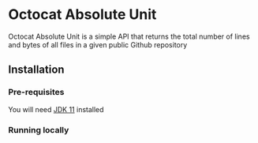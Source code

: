 # Octocat Absolute Unit
Octocat Absolute Unit is a simple API that returns the total number of lines and bytes of all files
 in a given public Github repository

## Installation
### Pre-requisites
You will need [JDK 11](https://adoptopenjdk.net/?variant=openjdk11&jvmVariant=openj9) installed

### Running locally

